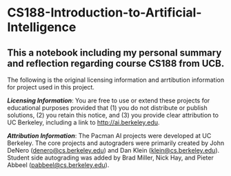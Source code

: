 # CS188-Introduction-to-Artificial-Intelligence
This a notebook including my personal summary and reflection regarding course CS188 from UCB.
---
The following is the original licensing information and arrtibution information for project used in this project.

***Licensing Information***:  You are free to use or extend these projects for educational purposes provided that (1) you do not distribute or publish solutions, (2) you retain this notice, and (3) you provide clear attribution to UC Berkeley, including a link to http://ai.berkeley.edu.

***Attribution Information***: The Pacman AI projects were developed at UC Berkeley. The core projects and autograders were primarily created by John DeNero (denero@cs.berkeley.edu) and Dan Klein (klein@cs.berkeley.edu). Student side autograding was added by Brad Miller, Nick Hay, and Pieter Abbeel (pabbeel@cs.berkeley.edu).

